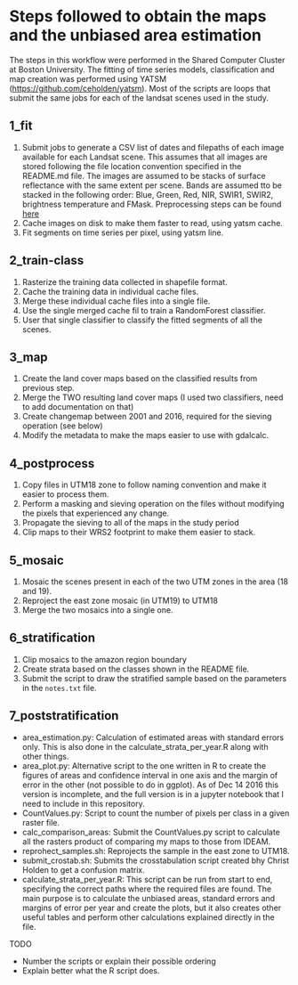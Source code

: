 # Steps followed to obtain the maps and the unbiased area estimation

The steps in this workflow were performed in the Shared Computer Cluster at Boston University. The fitting of time series models, classification and map creation was performed using YATSM (https://github.com/ceholden/yatsm). Most of the scripts are loops that submit the same jobs for each of the landsat scenes used in the study.

## 1_fit 

1. Submit jobs to generate a CSV list of dates and filepaths of each image available for each Landsat scene. This assumes that all images are stored following the file location convention specified in the README.md file. The images are assumed to be stacks of surface reflectance with the same extent per scene. Bands are assumed tto be stacked in the following order: Blue, Green, Red, NIR, SWIR1, SWIR2, brightness temperature and FMask. Preprocessing steps can be found [here](https://github.com/parevalo/landsat_process) 
2. Cache images on disk to make them faster to read, using yatsm cache.
3.  Fit segments on time series per pixel, using yatsm line.

## 2_train-class

1. Rasterize the training data collected in shapefile format. 
2. Cache the training data in individual cache files.
3. Merge these individual cache files into a single file.
4. Use the single merged cache fil to train a RandomForest classifier.
5. User that single classifier to classify the fitted segments of all the scenes.

## 3_map

1. Create the land cover maps based on the classified results from previous step.
2. Merge the TWO resulting land cover maps (I used two classifiers, need to add documentation on that)
3. Create changemap between 2001 and 2016, required for the sieving operation (see below)
4. Modify the metadata to make the maps easier to use with gdalcalc.

## 4_postprocess

1. Copy files in UTM18 zone to follow naming convention and make it easier to process them.
2. Perform a masking and sieving operation on the files without modifying the pixels that experienced any change.
3. Propagate the sieving to all of the maps in the study period
4. Clip maps to their WRS2 footprint to make them easier to stack.

## 5_mosaic

1. Mosaic the scenes present in each of the two UTM zones in the area (18 and 19).
2. Reproject the east zone mosaic (in UTM19) to UTM18
3. Merge the two mosaics into a single one.

## 6_stratification

1. Clip mosaics to the amazon region boundary
2. Create strata based on the classes shown in the README file.
3. Submit the script to draw the stratified sample based on the parameters in the `notes.txt` file.

## 7_poststratification

- area_estimation.py: Calculation of estimated areas with standard errors only. This is also done in the
calculate_strata_per_year.R along with other things.
- area_plot.py: Alternative script to the one written in R to create the figures of areas and confidence
interval in one axis and the margin of error in the other (not possible to do in ggplot). As of Dec 14 2016 
this version is incomplete, and the full version is in a jupyter notebook that I need to include in this 
repository.
- CountValues.py: Script to count the number of pixels per class in a given raster file.
- calc_comparison_areas: Submit the CountValues.py script to calculate all the rasters product of 
comparing my maps to those from IDEAM.
- reprohect_samples.sh: Reprojects the sample in the east zone to UTM18.
- submit_crostab.sh: Submits the crosstabulation script created bhy Christ Holden to get a confusion
matrix.
- calculate_strata_per_year.R: This script can be run from start to end, specifying the correct paths where 
the required files are found. The main purpose is to calculate the unbiased areas, standard errors and margins
of error per year and create the plots, but it also creates other useful tables and perform other calculations explained directly in the file. 

TODO

- Number the scripts or explain their possible ordering 
- Explain better what the R script does. 
